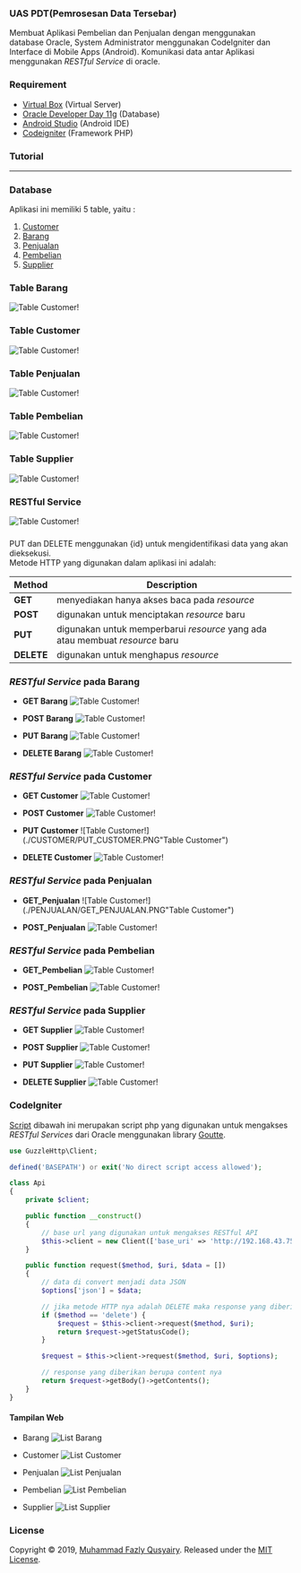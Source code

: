### UAS PDT(Pemrosesan Data Tersebar)

Membuat Aplikasi Pembelian dan Penjualan dengan menggunakan database Oracle, System Administrator menggunakan CodeIgniter dan Interface di Mobile Apps (Android). Komunikasi data antar Aplikasi menggunakan _RESTful Service_ di oracle.

### Requirement

- [Virtual Box](https://www.virtualbox.org/wiki/Downloads) (Virtual Server)
- [Oracle Developer Day 11g](https://www.oracle.com/technetwork/database/enterprise-edition/databaseappdev-vm-161299.html) (Database)
- [Android Studio](https://developer.android.com/studio) (Android IDE)
- [Codeigniter](https://www.codeigniter.com/) (Framework PHP)

### Tutorial
---------------------------
### Database
Aplikasi ini memiliki 5 table, yaitu :

1. [Customer](#table-customer)
2. [Barang](#table-barang)
3. [Penjualan](#table-penjualan)
4. [Pembelian](#table-pembelian)
5. [Supplier](#table-supplier)

### Table Barang
![Table Customer!](./BARANG/T_BARANG2.PNG "Table Customer")

### Table Customer
![Table Customer!](./CUSTOMER/T_CUSTOMER2.PNG "Table Customer")

###  Table Penjualan
![Table Customer!](./PENJUALAN/T_PENJUALAN2.PNG "Table Customer")

###  Table Pembelian
![Table Customer!](./PEMBELIAN/T_PEMBELIAN2.PNG "Table Customer")

### Table Supplier
![Table Customer!](./SUPPLIER/T_SUPPLIER2.PNG "Table Customer")


###  RESTful Service
![Table Customer!](./T_PEMBELIAN2.PNG "Table Customer")

###  
PUT dan DELETE menggunakan {id} untuk mengidentifikasi data yang akan dieksekusi.  
Metode HTTP yang digunakan dalam aplikasi ini adalah:

| Method | Description |
| ------ | ------ |
| **GET** | menyediakan hanya akses baca pada _resource_ |
| **POST** | digunakan untuk menciptakan _resource_ baru |
| **PUT** | digunakan untuk memperbarui _resource_ yang ada atau membuat _resource_ baru |
| **DELETE** | digunakan untuk menghapus _resource_ |


###  *RESTful Service* pada Barang
- **GET Barang**
![Table Customer!](./BARANG/GET_BARANG.PNG "Table Customer")

- **POST Barang**
![Table Customer!](./BARANG/POST_BARANG.PNG "Table Customer")

- **PUT Barang**
![Table Customer!](./BARANG/PUT_BARANG.PNG "Table Customer")

- **DELETE Barang**
![Table Customer!](./BARANG/DELETE_BARANG.PNG "Table Customer")

### *RESTful Service* pada Customer
- **GET Customer**
![Table Customer!](./CUSTOMER/GET_CUSTOMER.PNG "Table Customer")

- **POST Customer**
![Table Customer!](./CUSTOMER/POST_CUSTOMER.PNG "Table Customer")

- **PUT Customer**
![Table Customer!](./CUSTOMER/PUT_CUSTOMER.PNG"Table Customer")

- **DELETE Customer**
![Table Customer!](./CUSTOMER/DELETE_CUSTOMER.PNG "Table Customer")

### *RESTful Service* pada Penjualan
- **GET_Penjualan**
![Table Customer!](./PENJUALAN/GET_PENJUALAN.PNG"Table Customer")

- **POST_Penjualan**
![Table Customer!](./PENJUALAN/POST_PENJUALAN.PNG "Table Customer")



### *RESTful Service* pada Pembelian
- **GET_Pembelian**
![Table Customer!](./PEMBELIAN/GET_PEMBELIAN.PNG "Table Customer")

- **POST_Pembelian**
![Table Customer!](./PEMBELIAN/POST_PEMBELIAN.PNG "Table Customer")



### *RESTful Service* pada Supplier
- **GET Supplier**
![Table Customer!](./SUPPLIER/GET_SUPPLIER.PNG "Table Customer")

- **POST Supplier**
![Table Customer!](./SUPPLIER/POST_SUPPLIER.PNG "Table Customer")

- **PUT Supplier**
![Table Customer!](./SUPPLIER/PUT_SUPPLIER.PNG "Table Customer")

- **DELETE Supplier**
![Table Customer!](./SUPPLIER/DELETE_SUPPLIER.PNG "Table Customer")

### CodeIgniter

[Script](https://github.com/residwi/oracle-uas/blob/master/oracle-uas/application/libraries/Api.php)  dibawah ini merupakan script php yang digunakan untuk mengakses  _RESTful Services_  dari Oracle menggunakan library  [Goutte](https://github.com/FriendsOfPHP/Goutte).

```php
use GuzzleHttp\Client;

defined('BASEPATH') or exit('No direct script access allowed');

class Api
{
    private $client;

    public function __construct()
    {
        // base url yang digunakan untuk mengakses RESTful API
        $this->client = new Client(['base_uri' => 'http://192.168.43.75:8888/apex/obe/']);
    }

    public function request($method, $uri, $data = [])
    {
        // data di convert menjadi data JSON
        $options['json'] = $data;

        // jika metode HTTP nya adalah DELETE maka response yang diberikan adalah status code nya
        if ($method == 'delete') {
            $request = $this->client->request($method, $uri);
            return $request->getStatusCode();
        }

        $request = $this->client->request($method, $uri, $options);

        // response yang diberikan berupa content nya
        return $request->getBody()->getContents();
    }
}
```


#### Tampilan Web

- Barang
![List Barang](./BARANG/T_BARANG.PNG)

- Customer
![List Customer](./CUSTOMER/T_CUSTOMER.PNG)

- Penjualan
![List Penjualan](./PENJUALAN/T_PENJUALAN.PNG)

- Pembelian
![List Pembelian](./PEMBELIAN/T_PEMBELIAN.PNG)

- Supplier
![List Supplier](./SUPPLIER/T_SUPPLIER.PNG)

### License
Copyright © 2019, [Muhammad Fazly Qusyairy](https://github.com/residwi).
Released under the [MIT License](LICENSE).
